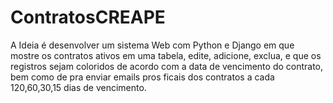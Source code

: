 # ContratosCREAPE
A Ideia é desenvolver um sistema Web com Python e Django em que mostre os contratos ativos em uma tabela, edite, adicione, exclua, e que os registros sejam coloridos de acordo com a data de vencimento do contrato, bem como de pra enviar emails pros ficais dos contratos a cada 120,60,30,15 dias de vencimento.
